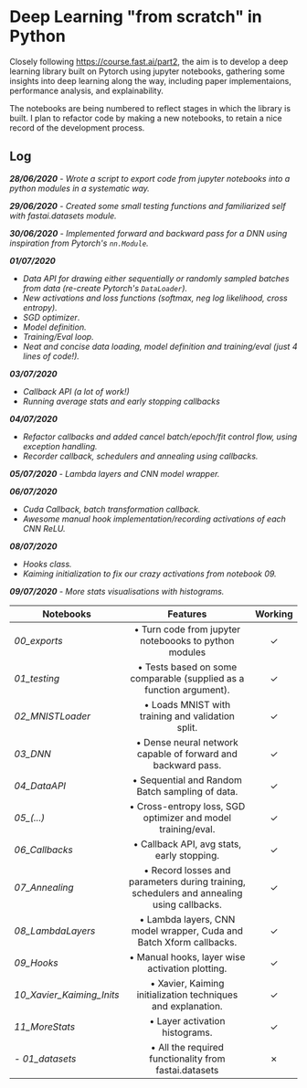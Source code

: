 # Deep Learning "from scratch" in Python

Closely following https://course.fast.ai/part2, the aim is to develop a deep learning library built on Pytorch using jupyter notebooks, gathering some insights into deep learning along the way, including paper implementaions, performance analysis, and explainability.

The notebooks are being numbered to reflect stages in which the library is built. I plan to refactor code by making a new notebooks, to retain a nice record of the development process.

## Log
*__28/06/2020__ - Wrote a script to export code from jupyter notebooks into a python modules in a systematic way.*

*__29/06/2020__ - Created some small testing functions and familiarized self with fastai.datasets module.*

*__30/06/2020__ - Implemented forward and backward pass for a DNN using inspiration from Pytorch's `nn.Module`.*


*__01/07/2020__*
- *Data API for drawing either sequentially or randomly sampled batches from data (re-create Pytorch's `DataLoader`).*
- *New activations and loss functions (softmax, neg log likelihood, cross entropy).*
- *SGD optimizer*.
- *Model definition.*
- *Training/Eval loop.*
- *Neat and concise data loading, model definition and training/eval (just 4 lines of code!).*

*__03/07/2020__*
- *Callback API (a lot of work!)*
- *Running average stats and early stopping callbacks*

*__04/07/2020__*
- *Refactor callbacks and added cancel batch/epoch/fit control flow, using exception handling.*
- *Recorder callback, schedulers and annealing using callbacks.*

*__05/07/2020__ - Lambda layers and CNN model wrapper.*

*__06/07/2020__* 
- *Cuda Callback, batch transformation callback.*
- *Awesome manual hook implementation/recording activations of each CNN ReLU.*

*__08/07/2020__* 
- *Hooks class.*
- *Kaiming initialization to fix our crazy activations from notebook 09.*

*__09/07/2020__* - *More stats visualisations with histograms.*

|  Notebooks  |  Features  |  Working  |
|-------------|:----------:|:---------:|
| *00_exports*  |  • Turn code from jupyter noteboooks to python modules  |  ✓ |
| *01_testing* | • Tests based on some comparable (supplied as a function argument). | ✓ |
| *02_MNISTLoader* | • Loads MNIST with training and validation split. | ✓ |
| *03_DNN* | • Dense neural network capable of forward and backward pass. | ✓ |
| *04_DataAPI* | • Sequential and Random Batch sampling of data. | ✓ |
| *05_(...)* | • Cross-entropy loss, SGD optimizer and model training/eval. | ✓ |
| *06_Callbacks* | • Callback API, avg stats, early stopping.   | ✓ |
| *07_Annealing* | • Record losses and parameters during training, schedulers and annealing using callbacks.   | ✓ |
| *08_LambdaLayers* | • Lambda layers, CNN model wrapper, Cuda and Batch Xform callbacks.   | ✓ |
| *09_Hooks* | • Manual hooks, layer wise activation plotting.   | ✓ |
| *10_Xavier_Kaiming_Inits* | • Xavier, Kaiming initialization techniques and explanation.   | ✓ |
| *11_MoreStats* | • Layer activation histograms.   | ✓ |
| *- 01_datasets* | • All the required functionality from fastai.datasets | ✗ |
